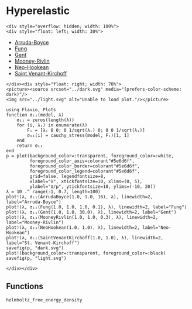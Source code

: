 # Hyperelastic

```@raw html
<div style="overflow: hidden; width: 100%">
<div style="float: left; width: 30%">
```

* [Arruda-Boyce](hyperelastic/arruda_boyce.md)
* [Fung](hyperelastic/fung.md)
* [Gent](hyperelastic/gent.md)
* [Mooney-Rivlin](hyperelastic/mooney_rivlin.md)
* [Neo-Hookean](hyperelastic/neo_hookean.md)
* [Saint Venant-Kirchoff](hyperelastic/saint_venant_kirchoff.md)

```@raw html
</div><div style="float: right; width: 70%">
<picture><source srcset="../dark.svg" media="(prefers-color-scheme: dark)"/>
<img src="../light.svg" alt="Unable to load plot."/></picture>
```

```@setup
using Flavio, Plots
function σ₁₁(model, λ)
    σ₁₁ = zeros(length(λ))
    for (i, λᵢ) in enumerate(λ)
        Fᵢ = [λᵢ 0 0; 0 1/sqrt(λᵢ) 0; 0 0 1/sqrt(λᵢ)]
        σ₁₁[i] = cauchy_stress(model, Fᵢ)[1, 1]
    end
    return σ₁₁
end
p = plot(background_color=:transparent, foreground_color=:white,
         foreground_color_axis=colorant"#5e6d6f",
         foreground_color_border=colorant"#5e6d6f",
         foreground_color_legend=colorant"#5e6d6f",
         grid=false, legendfontsize=8,
         xlabel="λ", xtickfontsize=10, xlims=(0, 5),
         ylabel="σ/μ", ytickfontsize=10, ylims=(-10, 20))
λ = 10 .^ range(-1, 0.7, length=100)
plot!(λ, σ₁₁(ArrudaBoyce(1.0, 1.0, 16), λ), linewidth=2, label="Arruda-Boyce")
plot!(λ, σ₁₁(Fung(1.0, 1.0, 1.0, 0.1), λ), linewidth=2, label="Fung")
plot!(λ, σ₁₁(Gent(1.0, 1.0, 30.0), λ), linewidth=2, label="Gent")
plot!(λ, σ₁₁(MooneyRivlin(1.0, 1.0, 0.3), λ), linewidth=2, label="Mooney-Rivlin")
plot!(λ, σ₁₁(NeoHookean(1.0, 1.0), λ), linewidth=2, label="Neo-Hookean")
plot!(λ, σ₁₁(SaintVenantKirchoff(1.0, 1.0), λ), linewidth=2, label="St. Venant-Kirchoff")
savefig(p, "dark.svg")
plot!(background_color=:transparent, foreground_color=:black)
savefig(p, "light.svg")
```

```@raw html
</div></div>
```

## Functions

```@docs
helmholtz_free_energy_density
```
